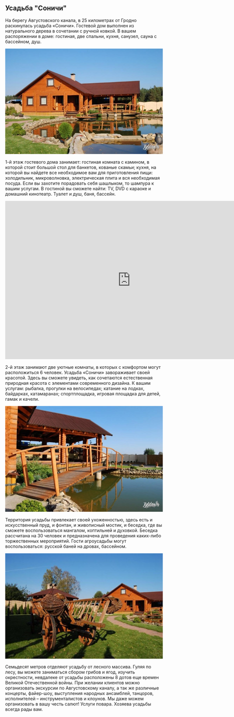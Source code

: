 ## Усадьба "Соничи"

На берегу Августовского канала, в 25 километрах от Гродно раскинулась усадьба «Соничи».  Гостевой дом выполнен из натурального дерева в сочетании с ручной ковкой. В вашем распоряжении в доме: гостиная, две спальни, кухня, санузел, сауна с бассейном, душ.

<img width="700px" src="/sonici.jpg"  alt="WebSite Logo" />

1-й этаж гостевого дома занимает: гостиная комната с камином, в которой стоит большой стол для банкетов, кованые скамьи; кухня, на которой вы найдете все необходимое вам для приготовления пищи: холодильник, микроволновка, электрическая плита и вся необходимая посуда. Если вы захотите порадовать себя шашлыком, то шампура к вашим услугам. В гостиной вы сможете найти: TV, DVD с караоке и домашний кинотеатр. Туалет и душ, баня, бассейн.

<iframe width="800" height="506" src="https://www.youtube.com/embed/9QxlmuwdGD0" title="Усадьба Соничи" frameborder="0" allow="accelerometer; autoplay; clipboard-write; encrypted-media; gyroscope; picture-in-picture" allowfullscreen></iframe>

2-й этаж занимают две уютные комнаты, в которых с комфортом могут расположиться 6 человек.
Усадьба «Соничи» завораживает своей красотой. Здесь вы сможете увидеть, как сочетаются естественная природная красота с элементами современного дизайна.
К вашим услугам: рыбалка, прогулки на велосипедах; катание на лодках, байдарках, катамаранах; спортплощадка, игровая площадка для детей, гамак и качели.

<img width="700px" src="/sonici1.jpg"  alt="WebSite Logo" />

Территория усадьбы привлекает своей ухоженностью, здесь есть и искусственный пруд, и фонтан, и живописный мостик, и беседка, где вы сможете воспользоваться мангалом, коптильней и духовкой. Беседка рассчитана на 30 человек и предназначена для проведения каких-либо торжественных мероприятий. Гости агроусадьбы могут воспользоваться: русской баней на дровах, бассейном.

<img width="700px" src="/sonici2.jpg"  alt="WebSite Logo" />

Семьдесят метров отделяют усадьбу от лесного массива. Гуляя по лесу, вы можете заниматься сбором грибов и ягод, изучить окрестности, невдалеке от усадьбы расположены 8 дотов еще времен Великой Отечественной войны.
При желании клиентов можно организовать экскурсии по Августовскому каналу, а так же различные концерты, файер-шоу, выступления народных ансамблей, танцоров, исполнителей – инструменталистов и клоунов. Мы даже можем организовать в вашу честь салют!
Услуги повара.
Хозяева усадьбы всегда рады вам.